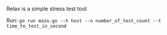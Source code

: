 Relax is a simple stress test tool

Run: `go run main.go --h host --n number_of_test_count --t time_to_test_in_second`